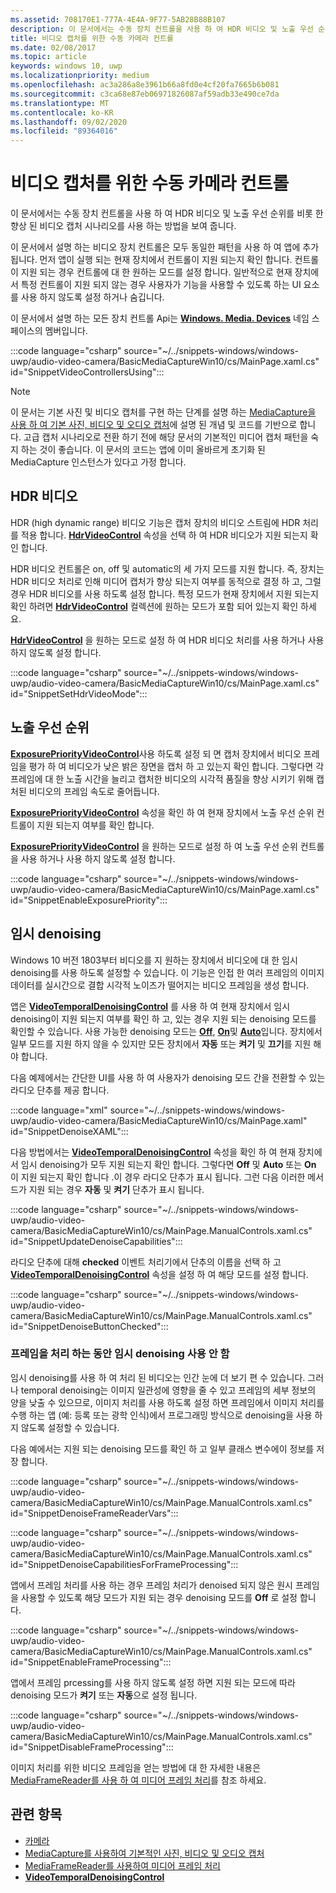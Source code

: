```yaml
---
ms.assetid: 708170E1-777A-4E4A-9F77-5AB28B88B107
description: 이 문서에서는 수동 장치 컨트롤을 사용 하 여 HDR 비디오 및 노출 우선 순위를 비롯 한 향상 된 비디오 캡처 시나리오를 사용 하는 방법을 보여 줍니다.
title: 비디오 캡처를 위한 수동 카메라 컨트롤
ms.date: 02/08/2017
ms.topic: article
keywords: windows 10, uwp
ms.localizationpriority: medium
ms.openlocfilehash: ac3a286a8e3961b66a8fd0e4cf20fa7665b6b081
ms.sourcegitcommit: c3ca68e87eb06971826087af59adb33e490ce7da
ms.translationtype: MT
ms.contentlocale: ko-KR
ms.lasthandoff: 09/02/2020
ms.locfileid: "89364016"
---
```

# <a name="manual-camera-controls-for-video-capture"></a>비디오 캡처를 위한 수동 카메라 컨트롤



이 문서에서는 수동 장치 컨트롤을 사용 하 여 HDR 비디오 및 노출 우선 순위를 비롯 한 향상 된 비디오 캡처 시나리오를 사용 하는 방법을 보여 줍니다.

이 문서에서 설명 하는 비디오 장치 컨트롤은 모두 동일한 패턴을 사용 하 여 앱에 추가 됩니다. 먼저 앱이 실행 되는 현재 장치에서 컨트롤이 지원 되는지 확인 합니다. 컨트롤이 지원 되는 경우 컨트롤에 대 한 원하는 모드를 설정 합니다. 일반적으로 현재 장치에서 특정 컨트롤이 지원 되지 않는 경우 사용자가 기능을 사용할 수 있도록 하는 UI 요소를 사용 하지 않도록 설정 하거나 숨깁니다.

이 문서에서 설명 하는 모든 장치 컨트롤 Api는 [**Windows. Media. Devices**](/uwp/api/Windows.Media.Devices) 네임 스페이스의 멤버입니다.

:::code language="csharp" source="~/../snippets-windows/windows-uwp/audio-video-camera/BasicMediaCaptureWin10/cs/MainPage.xaml.cs" id="SnippetVideoControllersUsing":::

> [!NOTE] 
> 이 문서는 기본 사진 및 비디오 캡처를 구현 하는 단계를 설명 하는 [MediaCapture을 사용 하 여 기본 사진, 비디오 및 오디오 캡처](basic-photo-video-and-audio-capture-with-MediaCapture.md)에 설명 된 개념 및 코드를 기반으로 합니다. 고급 캡처 시나리오로 전환 하기 전에 해당 문서의 기본적인 미디어 캡처 패턴을 숙지 하는 것이 좋습니다. 이 문서의 코드는 앱에 이미 올바르게 초기화 된 MediaCapture 인스턴스가 있다고 가정 합니다.

## <a name="hdr-video"></a>HDR 비디오

HDR (high dynamic range) 비디오 기능은 캡처 장치의 비디오 스트림에 HDR 처리를 적용 합니다. [**HdrVideoControl**](/uwp/api/windows.media.devices.hdrvideocontrol.supported) 속성을 선택 하 여 HDR 비디오가 지원 되는지 확인 합니다.

HDR 비디오 컨트롤은 on, off 및 automatic의 세 가지 모드를 지원 합니다. 즉, 장치는 HDR 비디오 처리로 인해 미디어 캡처가 향상 되는지 여부를 동적으로 결정 하 고, 그럴 경우 HDR 비디오를 사용 하도록 설정 합니다. 특정 모드가 현재 장치에서 지원 되는지 확인 하려면 [**HdrVideoControl**](/uwp/api/windows.media.devices.hdrvideocontrol.supportedmodes) 컬렉션에 원하는 모드가 포함 되어 있는지 확인 하세요.

[**HdrVideoControl**](/uwp/api/windows.media.devices.hdrvideocontrol.mode) 을 원하는 모드로 설정 하 여 HDR 비디오 처리를 사용 하거나 사용 하지 않도록 설정 합니다.

:::code language="csharp" source="~/../snippets-windows/windows-uwp/audio-video-camera/BasicMediaCaptureWin10/cs/MainPage.xaml.cs" id="SnippetSetHdrVideoMode":::

## <a name="exposure-priority"></a>노출 우선 순위

[**ExposurePriorityVideoControl**](/uwp/api/Windows.Media.Devices.ExposurePriorityVideoControl)사용 하도록 설정 되 면 캡처 장치에서 비디오 프레임을 평가 하 여 비디오가 낮은 밝은 장면을 캡처 하 고 있는지 확인 합니다. 그렇다면 각 프레임에 대 한 노출 시간을 늘리고 캡처한 비디오의 시각적 품질을 향상 시키기 위해 캡처된 비디오의 프레임 속도로 줄어듭니다.

[**ExposurePriorityVideoControl**](/uwp/api/windows.media.devices.exposurepriorityvideocontrol.supported) 속성을 확인 하 여 현재 장치에서 노출 우선 순위 컨트롤이 지원 되는지 여부를 확인 합니다.

[**ExposurePriorityVideoControl**](/uwp/api/windows.media.devices.exposurepriorityvideocontrol.enabled) 을 원하는 모드로 설정 하 여 노출 우선 순위 컨트롤을 사용 하거나 사용 하지 않도록 설정 합니다.

:::code language="csharp" source="~/../snippets-windows/windows-uwp/audio-video-camera/BasicMediaCaptureWin10/cs/MainPage.xaml.cs" id="SnippetEnableExposurePriority":::

## <a name="temporal-denoising"></a>임시 denoising
Windows 10 버전 1803부터 비디오를 지 원하는 장치에서 비디오에 대 한 임시 denoising를 사용 하도록 설정할 수 있습니다. 이 기능은 인접 한 여러 프레임의 이미지 데이터를 실시간으로 결합 시각적 노이즈가 떨어지는 비디오 프레임을 생성 합니다.

앱은 [**VideoTemporalDenoisingControl**](/uwp/api/windows.media.devices.videotemporaldenoisingcontrol) 를 사용 하 여 현재 장치에서 임시 denoising이 지원 되는지 여부를 확인 하 고, 있는 경우 지원 되는 denoising 모드를 확인할 수 있습니다. 사용 가능한 denoising 모드는 [**Off**](/uwp/api/windows.media.devices.videotemporaldenoisingmode), [**On**](/uwp/api/windows.media.devices.videotemporaldenoisingmode)및 [**Auto**](/uwp/api/windows.media.devices.videotemporaldenoisingmode)입니다. 장치에서 일부 모드를 지원 하지 않을 수 있지만 모든 장치에서 **자동** 또는 **켜기** 및 **끄기**를 지원 해야 합니다.

다음 예제에서는 간단한 UI를 사용 하 여 사용자가 denoising 모드 간을 전환할 수 있는 라디오 단추를 제공 합니다.

:::code language="xml" source="~/../snippets-windows/windows-uwp/audio-video-camera/BasicMediaCaptureWin10/cs/MainPage.xaml" id="SnippetDenoiseXAML":::

다음 방법에서는 [**VideoTemporalDenoisingControl**](/uwp/api/windows.media.devices.videotemporaldenoisingcontrol.supported) 속성을 확인 하 여 현재 장치에서 임시 denoising가 모두 지원 되는지 확인 합니다. 그렇다면 **Off** 및 **Auto** 또는 **On** 이 지원 되는지 확인 합니다 .이 경우 라디오 단추가 표시 됩니다. 그런 다음 이러한 메서드가 지원 되는 경우 **자동** 및 **켜기** 단추가 표시 됩니다.

:::code language="csharp" source="~/../snippets-windows/windows-uwp/audio-video-camera/BasicMediaCaptureWin10/cs/MainPage.ManualControls.xaml.cs" id="SnippetUpdateDenoiseCapabilities":::

라디오 단추에 대해 **checked** 이벤트 처리기에서 단추의 이름을 선택 하 고 [**VideoTemporalDenoisingControl**](/uwp/api/windows.media.devices.videotemporaldenoisingcontrol.mode) 속성을 설정 하 여 해당 모드를 설정 합니다.

:::code language="csharp" source="~/../snippets-windows/windows-uwp/audio-video-camera/BasicMediaCaptureWin10/cs/MainPage.ManualControls.xaml.cs" id="SnippetDenoiseButtonChecked":::

### <a name="disabling-temporal-denoising-while-processing-frames"></a>프레임을 처리 하는 동안 임시 denoising 사용 안 함
임시 denoising를 사용 하 여 처리 된 비디오는 인간 눈에 더 보기 편 수 있습니다. 그러나 temporal denoising는 이미지 일관성에 영향을 줄 수 있고 프레임의 세부 정보의 양을 낮출 수 있으므로, 이미지 처리를 사용 하도록 설정 하면 프레임에서 이미지 처리를 수행 하는 앱 (예: 등록 또는 광학 인식)에서 프로그래밍 방식으로 denoising을 사용 하지 않도록 설정할 수 있습니다.

다음 예에서는 지원 되는 denoising 모드를 확인 하 고 일부 클래스 변수에이 정보를 저장 합니다.

:::code language="csharp" source="~/../snippets-windows/windows-uwp/audio-video-camera/BasicMediaCaptureWin10/cs/MainPage.ManualControls.xaml.cs" id="SnippetDenoiseFrameReaderVars":::

:::code language="csharp" source="~/../snippets-windows/windows-uwp/audio-video-camera/BasicMediaCaptureWin10/cs/MainPage.ManualControls.xaml.cs" id="SnippetDenoiseCapabilitiesForFrameProcessing":::

앱에서 프레임 처리를 사용 하는 경우 프레임 처리가 denoised 되지 않은 원시 프레임을 사용할 수 있도록 해당 모드가 지원 되는 경우 denoising 모드를 **Off** 로 설정 합니다.

:::code language="csharp" source="~/../snippets-windows/windows-uwp/audio-video-camera/BasicMediaCaptureWin10/cs/MainPage.ManualControls.xaml.cs" id="SnippetEnableFrameProcessing":::

앱에서 프레임 prcessing를 사용 하지 않도록 설정 하면 지원 되는 모드에 따라 denoising 모드가 **켜기** 또는 **자동**으로 설정 됩니다.

:::code language="csharp" source="~/../snippets-windows/windows-uwp/audio-video-camera/BasicMediaCaptureWin10/cs/MainPage.ManualControls.xaml.cs" id="SnippetDisableFrameProcessing":::

이미지 처리를 위한 비디오 프레임을 얻는 방법에 대 한 자세한 내용은 [MediaFrameReader를 사용 하 여 미디어 프레임 처리](process-media-frames-with-mediaframereader.md)를 참조 하세요.

## <a name="related-topics"></a>관련 항목

* [카메라](camera.md)
* [MediaCapture를 사용하여 기본적인 사진, 비디오 및 오디오 캡처](basic-photo-video-and-audio-capture-with-MediaCapture.md)
* [MediaFrameReader를 사용하여 미디어 프레임 처리](process-media-frames-with-mediaframereader.md)
*  [**VideoTemporalDenoisingControl**](/uwp/api/windows.media.devices.videotemporaldenoisingcontrol)
 
